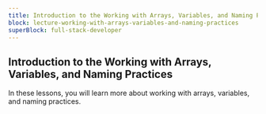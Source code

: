 ```yaml
---
title: Introduction to the Working with Arrays, Variables, and Naming Practices
block: lecture-working-with-arrays-variables-and-naming-practices
superBlock: full-stack-developer
---
```


## Introduction to the Working with Arrays, Variables, and Naming Practices

In these lessons, you will learn more about working with arrays, variables, and naming practices.
